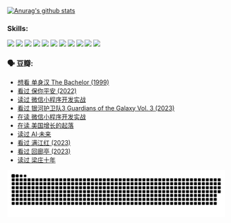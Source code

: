 
[![Anurag's github stats](https://github-readme-stats.vercel.app/api?username=w940853815)](https://github.com/anuraghazra/github-readme-stats)

### Skills:

<code><img height="32" src="https://cdn.jsdelivr.net/npm/simple-icons@v5/icons/python.svg"></code>
<code><img height="32" src="https://cdn.jsdelivr.net/npm/simple-icons@v5/icons/javascript.svg"></code>
<code><img height="32" src="https://cdn.jsdelivr.net/npm/simple-icons@v5/icons/django.svg"></code>
<code><img height="32" src="https://cdn.jsdelivr.net/npm/simple-icons@v5/icons/flask.svg"></code>
<code><img height="32" src="https://cdn.jsdelivr.net/npm/simple-icons@v5/icons/vuetify.svg"></code>
<code><img height="32" src="https://cdn.jsdelivr.net/npm/simple-icons@v5/icons/git.svg"></code>
<code><img height="32" src="https://cdn.jsdelivr.net/npm/simple-icons@v5/icons/docker.svg"></code>
<code><img height="32" src="https://cdn.jsdelivr.net/npm/simple-icons@v5/icons/postgresql.svg"></code>
<code><img height="32" src="https://cdn.jsdelivr.net/npm/simple-icons@v5/icons/elasticsearch.svg"></code>
<code><img height="32" src="https://cdn.jsdelivr.net/npm/simple-icons@v5/icons/macos.svg"></code>
<code><img height="32" src="https://cdn.jsdelivr.net/npm/simple-icons@v5/icons/linux.svg"></code>

### 🗣 豆瓣:

<!-- DOUBAN-ACTIVITIES:START -->
- [想看 单身汉 The Bachelor‎ (1999)](https://www.douban.com/people/136069238/status/4250318861/?_i=85154568)
- [看过 保你平安‎ (2022)](https://www.douban.com/people/136069238/status/4239139510/?_i=85154568)
- [读过 微信小程序开发实战](https://www.douban.com/people/136069238/status/4237321528/?_i=85154568)
- [看过 银河护卫队3 Guardians of the Galaxy Vol. 3‎ (2023)](https://www.douban.com/people/136069238/status/4236631849/?_i=85154568)
- [在读 微信小程序开发实战](https://www.douban.com/people/136069238/status/4230177692/?_i=85154568)
- [在读 美国增长的起落](https://www.douban.com/people/136069238/status/4220055912/?_i=85154568)
- [读过 AI·未来](https://www.douban.com/people/136069238/status/4220054171/?_i=85154568)
- [看过 满江红‎ (2023)](https://www.douban.com/people/136069238/status/4219146433/?_i=85154568)
- [看过 回廊亭‎ (2023)](https://www.douban.com/people/136069238/status/4215992758/?_i=85154568)
- [读过 梁庄十年](https://www.douban.com/people/136069238/status/4206664969/?_i=85154568)
<!-- DOUBAN-ACTIVITIES:END -->


![Snake animation](https://raw.githubusercontent.com/w940853815/w940853815/output/github-contribution-grid-snake.svg)

<!--
**w940853815/w940853815** is a ✨ _special_ ✨ repository because its `README.md` (this file) appears on your GitHub profile.

Here are some ideas to get you started:

- 🔭 I’m currently working on ...
- 🌱 I’m currently learning ...
- 👯 I’m looking to collaborate on ...
- 🤔 I’m looking for help with ...
- 💬 Ask me about ...
- 📫 How to reach me: ...
- 😄 Pronouns: ...
- ⚡ Fun fact: ...
-->
